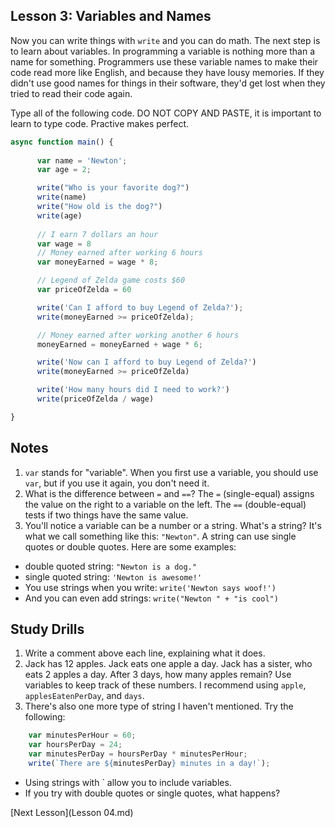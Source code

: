 ## Lesson 3: Variables and Names

Now you can write things with `write` and you can do math. The next step is to learn about variables. In programming a variable is nothing more than a name for something. Programmers use these variable names to make their code read more like English, and because they have lousy memories. If they didn't use good names for things in their software, they'd get lost when they tried to read their code again.

Type all of the following code. DO NOT COPY AND PASTE, it is important to learn to type code. Practive makes perfect.

```javascript
async function main() {
      
      var name = 'Newton';
      var age = 2;

      write("Who is your favorite dog?")
      write(name)
      write("How old is the dog?")
      write(age)
      
      // I earn 7 dollars an hour
      var wage = 8
      // Money earned after working 6 hours
      var moneyEarned = wage * 8;

      // Legend of Zelda game costs $60
      var priceOfZelda = 60

      write('Can I afford to buy Legend of Zelda?');
      write(moneyEarned >= priceOfZelda);

      // Money earned after working another 6 hours
      moneyEarned = moneyEarned + wage * 6;

      write('Now can I afford to buy Legend of Zelda?')
      write(moneyEarned >= priceOfZelda)

      write('How many hours did I need to work?')
      write(priceOfZelda / wage)

}
```

## Notes
1. `var` stands for "variable". When you first use a variable, you should use `var`, but if you use it again, you don't need it.
2. What is the difference between `=` and `==`? The `=` (single-equal) assigns the value on the right to a variable on the left. The `==` (double-equal) tests if two things have the same value. 
3. You'll notice a variable can be a number or a string. What's a string? It's what we call something like this: `"Newton"`. A string can use single quotes or double quotes. Here are some examples:
 - double quoted string: `"Newton is a dog."`
 - single quoted string: `'Newton is awesome!'`
 - You use strings when you write: `write('Newton says woof!')`
 - And you can even add strings: `write("Newton " + "is cool")`

## Study Drills
1. Write a comment above each line, explaining what it does.
2. Jack has 12 apples. Jack eats one apple a day. Jack has a sister, who eats 2 apples a day. After 3 days, how many apples remain? Use variables to keep track of these numbers. I recommend using `apple`, `applesEatenPerDay`, and `days`. 
3. There's also one more type of string I haven't mentioned. Try the following:
```javascript
    var minutesPerHour = 60;
    var hoursPerDay = 24;
    var minutesPerDay = hoursPerDay * minutesPerHour;
    write(`There are ${minutesPerDay} minutes in a day!`);
```
  - Using strings with ` allow you to include variables.
  - If you try with double quotes or single quotes, what happens?

[Next Lesson](Lesson 04.md)
